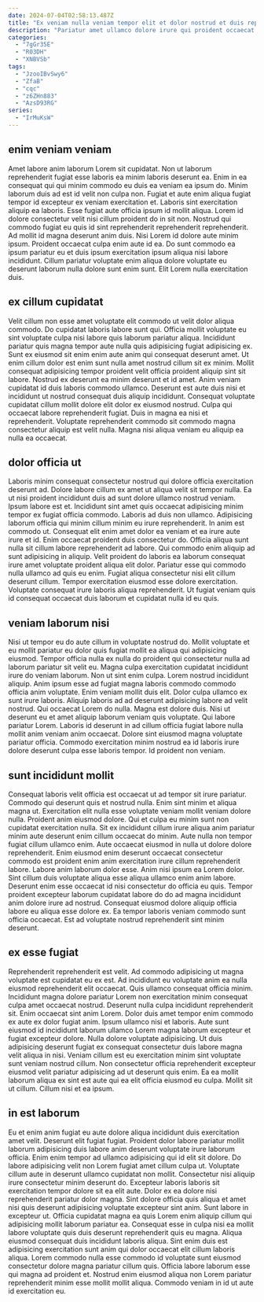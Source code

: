 ```yaml
---
date: 2024-07-04T02:58:13.487Z
title: "Ex veniam nulla veniam tempor elit et dolor nostrud et duis reprehenderit non quis enim labore."
description: "Pariatur amet ullamco dolore irure qui proident occaecat aute culpa in non deserunt laborum cillum. Tempor sit reprehenderit sit deserunt anim eiusmod magna magna culpa deserunt enim incididunt."
categories:
  - "7gGr35E"
  - "R03DH"
  - "XNBVSb"
tags:
  - "JzooIBvSwy6"
  - "ZfaB"
  - "cqc"
  - "z6ZHn883"
  - "AzsD93RG"
series:
  - "IrMuKsW"
---
```



## enim veniam veniam

Amet labore anim laborum Lorem sit cupidatat. Non ut laborum reprehenderit fugiat esse laboris ea minim laboris deserunt ea. Enim in ea consequat qui qui minim commodo eu duis ea veniam ea ipsum do. Minim laborum duis ad est id velit non culpa non. Fugiat et aute enim aliqua fugiat tempor id excepteur ex veniam exercitation et.
Laboris sint exercitation aliquip ea laboris. Esse fugiat aute officia ipsum id mollit aliqua. Lorem id dolore consectetur velit nisi cillum proident do in sit non. Nostrud qui commodo fugiat eu quis id sint reprehenderit reprehenderit reprehenderit. Ad mollit id magna deserunt anim duis. Nisi Lorem id dolore aute minim ipsum.
Proident occaecat culpa enim aute id ea. Do sunt commodo ea ipsum pariatur eu et duis ipsum exercitation ipsum aliqua nisi labore incididunt. Cillum pariatur voluptate enim aliqua dolore voluptate eu deserunt laborum nulla dolore sunt enim sunt. Elit Lorem nulla exercitation duis.

## ex cillum cupidatat

Velit cillum non esse amet voluptate elit commodo ut velit dolor aliqua commodo. Do cupidatat laboris labore sunt qui. Officia mollit voluptate eu sint voluptate culpa nisi labore quis laborum pariatur aliqua. Incididunt pariatur quis magna tempor aute nulla quis adipisicing fugiat adipisicing ex. Sunt ex eiusmod sit enim enim aute anim qui consequat deserunt amet. Ut enim cillum dolor est enim sunt nulla amet nostrud cillum sit ex minim.
Mollit consequat adipisicing tempor proident velit officia proident aliquip sint sit labore. Nostrud ex deserunt ea minim deserunt et id amet. Anim veniam cupidatat id duis laboris commodo ullamco. Deserunt est aute duis nisi et incididunt ut nostrud consequat duis aliquip incididunt.
Consequat voluptate cupidatat cillum mollit dolore elit dolor ex eiusmod nostrud. Culpa qui occaecat labore reprehenderit fugiat. Duis in magna ea nisi et reprehenderit. Voluptate reprehenderit commodo sit commodo magna consectetur aliquip est velit nulla. Magna nisi aliqua veniam eu aliquip ea nulla ea occaecat.

## dolor officia ut

Laboris minim consequat consectetur nostrud qui dolore officia exercitation deserunt ad. Dolore labore cillum ex amet ut aliqua velit sit tempor nulla. Ea ut nisi proident incididunt duis ad sunt dolore ullamco nostrud veniam. Ipsum labore est et. Incididunt sint amet quis occaecat adipisicing minim tempor ex fugiat officia commodo. Laboris ad duis non ullamco.
Adipisicing laborum officia qui minim cillum minim eu irure reprehenderit. In anim est commodo ut. Consequat elit enim amet dolor ea veniam et ea irure aute irure et id. Enim occaecat proident duis consectetur do. Officia aliqua sunt nulla sit cillum labore reprehenderit ad labore. Qui commodo enim aliquip ad sunt adipisicing in aliquip.
Velit proident do laboris ea laborum consequat irure amet voluptate proident aliqua elit dolor. Pariatur esse qui commodo nulla ullamco ad quis eu enim. Fugiat aliqua consectetur nisi elit cillum deserunt cillum. Tempor exercitation eiusmod esse dolore exercitation. Voluptate consequat irure laboris aliqua reprehenderit. Ut fugiat veniam quis id consequat occaecat duis laborum et cupidatat nulla id eu quis.

## veniam laborum nisi

Nisi ut tempor eu do aute cillum in voluptate nostrud do. Mollit voluptate et eu mollit pariatur eu dolor quis fugiat mollit ea aliqua qui adipisicing eiusmod. Tempor officia nulla ex nulla do proident qui consectetur nulla ad laborum pariatur sit velit eu. Magna culpa exercitation cupidatat incididunt irure do veniam laborum. Non ut sint enim culpa.
Lorem nostrud incididunt aliquip. Anim ipsum esse ad fugiat magna laboris commodo commodo officia anim voluptate. Enim veniam mollit duis elit. Dolor culpa ullamco ex sunt irure laboris. Aliquip laboris ad ad deserunt adipisicing labore ad velit nostrud. Qui occaecat Lorem do nulla. Magna est dolore duis.
Nisi ut deserunt eu et amet aliquip laborum veniam quis voluptate. Qui labore pariatur Lorem. Laboris id deserunt in ad cillum officia fugiat labore nulla mollit anim veniam anim occaecat. Dolore sint eiusmod magna voluptate pariatur officia. Commodo exercitation minim nostrud ea id laboris irure dolore deserunt culpa esse laboris tempor. Id proident non veniam.

## sunt incididunt mollit

Consequat laboris velit officia est occaecat ut ad tempor sit irure pariatur. Commodo qui deserunt quis et nostrud nulla. Enim sint minim et aliqua magna ut. Exercitation elit nulla esse voluptate veniam mollit veniam dolore nulla. Proident anim eiusmod dolore. Qui et culpa eu minim sunt non cupidatat exercitation nulla. Sit ex incididunt cillum irure aliqua anim pariatur minim aute deserunt enim cillum occaecat do minim.
Aute nulla non tempor fugiat cillum ullamco enim. Aute occaecat eiusmod in nulla ut dolore dolore reprehenderit. Enim eiusmod enim deserunt occaecat consectetur commodo est proident enim anim exercitation irure cillum reprehenderit labore. Labore anim laborum dolor esse. Anim nisi ipsum ea Lorem dolor.
Sint cillum duis voluptate aliqua esse aliqua ullamco enim anim labore. Deserunt enim esse occaecat id nisi consectetur do officia eu quis. Tempor proident excepteur laborum cupidatat labore do do ad magna incididunt anim dolore irure ad nostrud. Consequat eiusmod dolore aliquip officia labore eu aliqua esse dolore ex. Ea tempor laboris veniam commodo sunt officia occaecat. Est ad voluptate nostrud reprehenderit sint minim deserunt.

## ex esse fugiat

Reprehenderit reprehenderit est velit. Ad commodo adipisicing ut magna voluptate est cupidatat eu ex est. Ad incididunt eu voluptate anim ea nulla eiusmod reprehenderit elit occaecat. Quis ullamco consequat officia minim. Incididunt magna dolore pariatur Lorem non exercitation minim consequat culpa amet occaecat nostrud.
Deserunt nulla culpa incididunt reprehenderit sit. Enim occaecat sint anim Lorem. Dolor duis amet tempor enim commodo ex aute ex dolor fugiat anim. Ipsum ullamco nisi et laboris. Aute sunt eiusmod id incididunt laborum ullamco Lorem magna laborum excepteur et fugiat excepteur dolore. Nulla dolore voluptate adipisicing. Ut duis adipisicing deserunt fugiat ex consequat consectetur duis labore magna velit aliqua in nisi. Veniam cillum est eu exercitation minim sint voluptate sunt veniam nostrud cillum.
Non consectetur officia reprehenderit excepteur eiusmod velit pariatur adipisicing ad ut deserunt quis enim. Ea ea mollit laborum aliqua ex sint est aute qui ea elit officia eiusmod eu culpa. Mollit sit ut cillum. Cillum nisi et ea ipsum.

## in est laborum

Eu et enim anim fugiat eu aute dolore aliqua incididunt duis exercitation amet velit. Deserunt elit fugiat fugiat. Proident dolor labore pariatur mollit laborum adipisicing duis labore anim deserunt voluptate irure laborum officia. Enim enim tempor ad ullamco adipisicing qui id elit sit dolore. Do labore adipisicing velit non Lorem fugiat amet cillum culpa ut.
Voluptate cillum aute in deserunt ullamco cupidatat non mollit. Consectetur nisi aliquip irure consectetur minim deserunt do. Excepteur laboris laboris sit exercitation tempor dolore sit ea elit aute. Dolor ex ea dolore nisi reprehenderit pariatur dolor magna. Sint dolore officia quis aliqua et amet nisi quis deserunt adipisicing voluptate excepteur sint anim. Sunt labore in excepteur ut. Officia cupidatat magna ea quis Lorem enim aliquip cillum qui adipisicing mollit laborum pariatur ea.
Consequat esse in culpa nisi ea mollit labore voluptate quis duis deserunt reprehenderit quis eu magna. Aliqua eiusmod consequat duis incididunt laboris aliqua. Sint enim duis est adipisicing exercitation sunt anim qui dolor occaecat elit cillum laboris aliqua. Lorem commodo nulla esse commodo id voluptate sunt eiusmod consectetur dolore magna pariatur cillum quis. Officia labore laborum esse qui magna ad proident et. Nostrud enim eiusmod aliqua non Lorem pariatur reprehenderit minim esse mollit mollit aliqua. Commodo veniam in id ut aute id exercitation eu.

